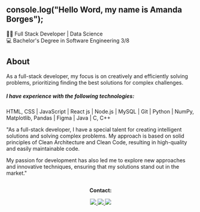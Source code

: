## console.log("Hello Word, my name is Amanda Borges");

👩‍💻 Full Stack Developer | Data Science
<br>
💻 Bachelor's Degree in Software Engineering 3/8

<h2>About </h2>
As a full-stack developer, my focus is on creatively and efficiently solving problems, prioritizing finding the best solutions for complex challenges.
  <h5> I have experience with the following technologies: </h5>
  
   HTML, CSS | JavaScript | React js | Node.js | MySQL | Git | Python | NumPy, Matplotlib, Pandas | Figma | Java | C, C++
  
  <p> "As a full-stack developer, I have a special talent for creating intelligent solutions and solving complex problems. My approach is based on solid principles of Clean Architecture and Clean Code, resulting in high-quality and easily maintainable code. </p>
  <p> My passion for development has also led me to explore new approaches and innovative techniques, ensuring that my solutions stand out in the market." </p>
  
   ##
  <p align="center"><strong> Contact: </strong></p>
    
  <div align="center" > 
  <a href="https://www.instagram.com/amandadecassiaborges/" alt="INSTAGRAM">
  <img src="https://img.shields.io/badge/-Instagram-%23E4405F?style=for-the-badge&logo=Instagram&logoColor=ffffff&link=https://www.instagram.com/amandadecassiaborges"/>
  </a>
  
  
  <a href="mailto:amandaborgeses@gmail.com" alt="EMAIL"> 
  <img src="https://img.shields.io/badge/-Gmail-%23333?style=for-the-badge&logo=gmail&logoColor=white"/>
  </a>
    
  <a href="https://www.linkedin.com/in/amandadecassiaborges" alt="LINKEDIN">
  <img src="https://img.shields.io/badge/-Linkedin-%230077B5?style=for-the-badge&logo=Linkedin&logoColor=ffffff&link=https://www.linkedin.com/in/amandadecassiaborges"/>
  </a>
 
  </div>


